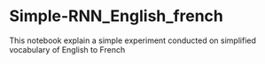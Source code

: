 # Simple-RNN_English_french

This notebook explain a simple experiment conducted on simplified vocabulary of English to French 
